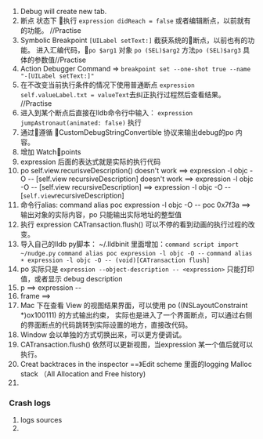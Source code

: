 1. Debug will create new tab.
2. 断点 状态下 执行 `expression didReach = false` 或者编辑断点，以前就有的功能。 //Practise
3. Symbolic Breakpoint  `[UILabel setText:]` 截获系统的断点，以前也有的功能。 进入汇编代码，`po $arg1` 对象 `po (SEL)$arg2` 方法`po (SEL)$arg3` 具体的参数值//Practise
4. Action Debugger Command => `breakpoint set --one-shot true --name "-[UILabel setText:]"`
5. 在不改变当前执行条件的情况下使用普通断点 `expression self.valueLabel.txt = valueText`去纠正执行过程然后查看结果。 //Practise
6. 进入到某个断点后直接在lldb命令行中输入： `expression jumpAstronaut(animated: false)` 执行
7. 通过遵循 CustomDebugStringConvertible 协议来输出debug的po 内容。
8. 增加 Watchpoints
9. expression 后面的表达式就是实际的执行代码
10. po self.view.recurisveDescription()  doesn't work ==> expression -l objc -O -- [self.view recursiveDescription] doesn't work ==> expression -l objc -O -- [self.view recursiveDescription]  ==> expression -l objc -O -- [`self.view`recursiveDescription] 
11. 命令行alias: command alias poc expression -l objc -O --
poc 0x7f3a ==> 输出对象的实际内容，po 只能输出实际地址的整型值
12. 执行 expression CATransaction.flush() 可以不停的看到动画的执行过程的改变。
13. 导入自己的lldb py脚本： ~/.lldbinit 里面增加：`command script import ~/nudge.py` `command alias poc expression -l objc -O --` `command alias ☀️ expression -l objc -O -- (void)[CATransaction flush]`
14. po 实际只是 `expression --object-description -- <expression>` 只能打印值，或者显示 debug description
15. p  ==> expression -- <expression>
16. frame ==> 
17. Mac 下在查看 View 的视图结果界面，可以使用 po ((NSLayoutConstraint *)ox100111) 的方式输出约束， 实际也是进入了一个界面断点，可以通过右侧的界面断点的代码跳转到实际设置的地方，直接改代码。
18. Window 会以单独的方式切换出来，可以更方便调试。
19. CATransaction.flush() 依然可以更新视图，当expression 某一个值后就可以执行。
20. Creat backtraces in the inspector ==》Edit scheme 里面的logging Malloc stack （All Allocation and Free history)
21. 

### Crash logs
1. logs sources
2. 